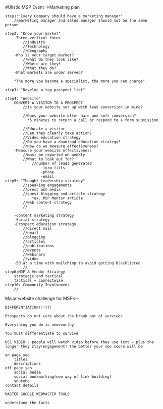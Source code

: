 #Ulistic MSP Event
->Marketing plan

	step1:"Every Company should have a marketing manager"
		//marketing manager and sales manager should not be the same person

	step2: "Know your market"
		-Three vertical focus
			//Industry
			//Technology
			//Geography
		-Who is your target market?
			//what do they look like?
			//Where are they?
			//What they do?
		-What markets are under served?

		"The more you become a specialist, the more you can charge"

	step3: "Develop a top prospect list"

	step4: "Website"
		CONVERT A VISITOR TO A PROSPECT
			//Is your website set up with lead conversion in mind?

			//Does your website offer hard and soft conversion?
			  *5 minutes to return a call or respond to a form submission

			//Educate a visitor
			//Can they clearly take action?
			//Video education strategy
			//Do you have a download education strategy?
			//How do we measure effectiveness?
		-Measure your website effectiveness
			//must be reported on weekly
			//What to look out for?
				//number of leads generated
					-form fills
					-phone
					-email
	step5: "Thought Leadership strategy"
			//speaking engagements
			//press and media
			//guest blogging and article strategy
				*ex. MSP Mentor article
			//web content strategy
			//

		-content marketing strategy
		-Social strategy
		-Prospect education strategy
			//direct mail
			//email
			//blogging
			//articles
			//publications
			//events
			//webinars
			//video
		-50 at a time with mailchimp to avoid getting blacklisted
			//
	step6:MDF & Vendor Strategy
		strategic and tactical
		tactical = connectwise
	step10: Community Involvement
		//



Major website challenge for MSPs--

	DIFFERENTIATION!!!!!!

	Prospects do not care about the break out of services

	Everything you do is newsworthy

	You must differentiate to survive

	USE VIDEO - people will watch video before they use text - plus the longer they stay(engagement) the better your seo score will be

	on page seo
		titles
		descriptions
	off page seo
		social media
		social bookmarking(new way of link building)
		youtube
	contact details

	MASTER GOOGLE WEBMASTER TOOLS
	
	understand the facts



